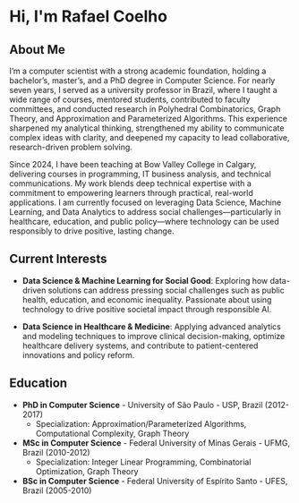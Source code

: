 # Hi, I'm Rafael Coelho

## About Me

I’m a computer scientist with a strong academic foundation, holding a bachelor’s, master’s, and a PhD degree in Computer Science. For nearly seven years, I served as a university professor in Brazil, where I taught a wide range of courses, mentored students, contributed to faculty committees, and conducted research in Polyhedral Combinatorics, Graph Theory, and Approximation and Parameterized Algorithms. This experience sharpened my analytical thinking, strengthened my ability to communicate complex ideas with clarity, and deepened my capacity to lead collaborative, research-driven problem solving.

Since 2024, I have been teaching at Bow Valley College in Calgary, delivering courses in programming, IT business analysis, and technical communications. My work blends deep technical expertise with a commitment to empowering learners through practical, real-world applications. I am currently focused on leveraging Data Science, Machine Learning, and Data Analytics to address social challenges—particularly in healthcare, education, and public policy—where technology can be used responsibly to drive positive, lasting change.

## Current Interests

- **Data Science & Machine Learning for Social Good**: Exploring how data-driven solutions can address pressing social challenges such as public health, education, and economic inequality. Passionate about using technology to drive positive societal impact through responsible AI.

- **Data Science in Healthcare & Medicine**: Applying advanced analytics and modeling techniques to improve clinical decision-making, optimize healthcare delivery systems, and contribute to patient-centered innovations and policy reform.

## Education

- **PhD in Computer Science** - University of São Paulo - USP, Brazil (2012-2017)
  - Specialization: Approximation/Parameterized Algorithms, Computational Complexity, Graph Theory
- **MSc in Computer Science** - Federal University of Minas Gerais - UFMG, Brazil (2010-2012)
  - Specialization: Integer Linear Programming, Combinatorial Optimization, Graph Theory
- **BSc in Computer Science** - Federal University of Espírito Santo - UFES, Brazil (2005-2010)

